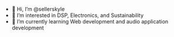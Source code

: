 - 👋 Hi, I’m @sellerskyle
- 👀 I’m interested in DSP, Electronics, and Sustainability
- 🌱 I’m currently learning Web development and audio application development


<!---
sellerskyle/sellerskyle is a ✨ special ✨ repository because its `README.md` (this file) appears on your GitHub profile.
You can click the Preview link to take a look at your changes.
--->
